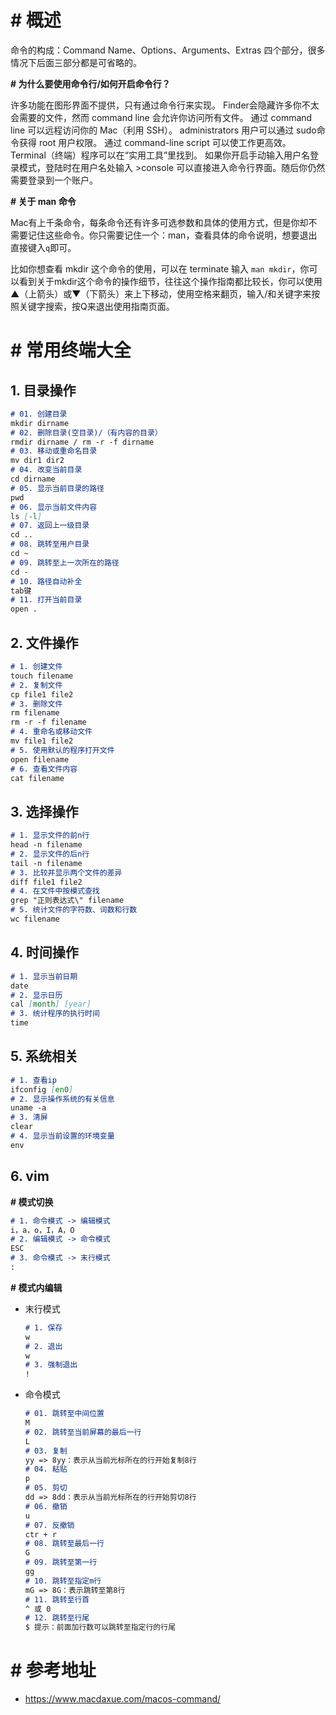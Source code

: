 # # 概述

命令的构成：Command Name、Options、Arguments、Extras 四个部分，很多情况下后面三部分都是可省略的。

**# 为什么要使用命令行/如何开启命令行？**

许多功能在图形界面不提供，只有通过命令行来实现。 Finder会隐藏许多你不太会需要的文件，然而 command line 会允许你访问所有文件。 通过 command line 可以远程访问你的 Mac（利用 SSH）。 administrators 用户可以通过 sudo命令获得 root 用户权限。 通过 command-line script 可以使工作更高效。 Terminal（终端）程序可以在“实用工具”里找到。 如果你开启手动输入用户名登录模式，登陆时在用户名处输入 >console 可以直接进入命令行界面。随后你仍然需要登录到一个账户。

**# 关于 man 命令**

Mac有上千条命令，每条命令还有许多可选参数和具体的使用方式，但是你却不需要记住这些命令。你只需要记住一个：man，查看具体的命令说明，想要退出直接键入`q`即可。

比如你想查看 mkdir 这个命令的使用，可以在 terminate 输入 `man mkdir`，你可以看到关于mkdir这个命令的操作细节，往往这个操作指南都比较长，你可以使用 ▲（上箭头）或▼（下箭头）来上下移动，使用空格来翻页，输入/和关键字来按照关键字搜索，按Q来退出使用指南页面。

# # 常用终端大全

## 1. 目录操作

```markdown
# 01. 创建目录
mkdir dirname
# 02. 删除目录(空目录)/（有内容的目录）
rmdir dirname / rm -r -f dirname
# 03. 移动或重命名目录
mv dir1 dir2
# 04. 改变当前目录
cd dirname
# 05. 显示当前目录的路径
pwd
# 06. 显示当前文件内容
ls [-l]
# 07. 返回上一级目录
cd ..
# 08. 跳转至用户目录
cd ~
# 09. 跳转至上一次所在的路径
cd -
# 10. 路径自动补全
tab键
# 11. 打开当前目录
open .
```

## 2. 文件操作

```markdown
# 1. 创建文件
touch filename
# 2. 复制文件
cp file1 file2
# 3. 删除文件
rm filename
rm -r -f filename
# 4. 重命名或移动文件
mv file1 file2
# 5. 使用默认的程序打开文件
open filename
# 6. 查看文件内容
cat filename
```

## 3. 选择操作

```markdown
# 1. 显示文件的前n行
head -n filename
# 2. 显示文件的后n行
tail -n filename
# 3. 比较并显示两个文件的差异
diff file1 file2
# 4. 在文件中按模式查找
grep "正则表达式\" filename
# 5. 统计文件的字符数、词数和行数
wc filename
```

## 4. 时间操作

```markdown
# 1. 显示当前日期
date
# 2. 显示日历
cal [month] [year]
# 3. 统计程序的执行时间
time 
```

## 5. 系统相关

```markdown
# 1. 查看ip
ifconfig [en0]
# 2. 显示操作系统的有关信息
uname -a
# 3. 清屏
clear
# 4. 显示当前设置的环境变量
env
```

## 6. vim

**# 模式切换**

```markdown
# 1. 命令模式 -> 编辑模式
i，a，o，I，A，O
# 2. 编辑模式 -> 命令模式
ESC
# 3. 命令模式 -> 末行模式
:
```

**# 模式内编辑**

- 末行模式

  ```markdown
  # 1. 保存
  w
  # 2. 退出
  w
  # 3. 强制退出
  !
  ```

- 命令模式

  ```markdown
  # 01. 跳转至中间位置
  M
  # 02. 跳转至当前屏幕的最后一行
  L
  # 03. 复制
  yy => 8yy：表示从当前光标所在的行开始复制8行
  # 04. 粘贴
  p
  # 05. 剪切
  dd => 8dd：表示从当前光标所在的行开始剪切8行
  # 06. 撤销
  u
  # 07. 反撤销
  ctr + r
  # 08. 跳转至最后一行
  G
  # 09. 跳转至第一行
  gg
  # 10. 跳转至指定m行
  mG => 8G：表示跳转至第8行
  # 11. 跳转至行首
  ^ 或 0
  # 12. 跳转至行尾
  $ 提示：前面加行数可以跳转至指定行的行尾
  ```

# # 参考地址

- https://www.macdaxue.com/macos-command/







